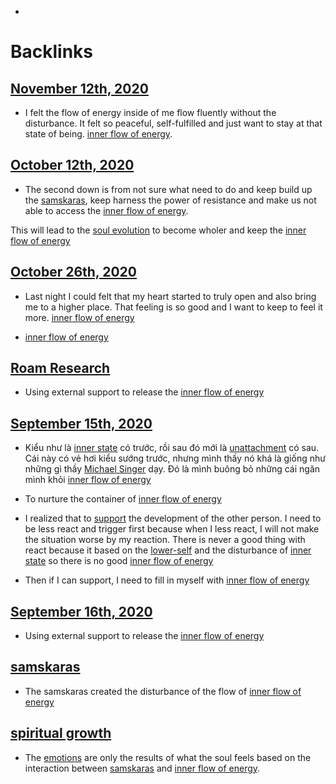 - 

# Backlinks
## [November 12th, 2020](<November 12th, 2020.md>)
- I felt the flow of energy inside of me flow fluently without the disturbance. It felt so peaceful, self-fulfilled and just want to stay at that state of being. [inner flow of energy](<inner flow of energy.md>).

## [October 12th, 2020](<October 12th, 2020.md>)
- The second down is from not sure what need to do and keep build up the [samskaras](<samskaras.md>), keep harness the power of resistance and make us not able to access the [inner flow of energy](<inner flow of energy.md>).

This will lead to the [soul evolution](<soul evolution.md>) to become wholer and keep the [inner flow of energy](<inner flow of energy.md>)

## [October 26th, 2020](<October 26th, 2020.md>)
- Last night I could felt that my heart started to truly open and also bring me to a higher place. That feeling is so good and I want to keep to feel it more. [inner flow of energy](<inner flow of energy.md>)

- [inner flow of energy](<inner flow of energy.md>)

## [Roam Research](<Roam Research.md>)
- Using external support to release the [inner flow of energy](<inner flow of energy.md>)

## [September 15th, 2020](<September 15th, 2020.md>)
- Kiểu như là [inner state](<inner state.md>) có trước, rồi sau đó mới là [unattachment](<unattachment.md>) có sau. Cái này có vẻ hơi kiểu sướng trước, nhưng mình thấy nó khá là giống như những gì thầy [Michael Singer](<Michael Singer.md>) dạy. Đó là mình buông bỏ những cái ngăn mình khỏi [inner flow of energy](<inner flow of energy.md>)

- To nurture the container of [inner flow of energy](<inner flow of energy.md>)

- I realized that to [support](<support.md>) the development of the other person. I need to be less react and trigger first because when I less react, I will not make the situation worse by my reaction. There is never a good thing with react because it based on the [lower-self](<lower-self.md>) and the disturbance of [inner state](<inner state.md>) so there is no good [inner flow of energy](<inner flow of energy.md>)

- Then if I can support, I need to fill in myself with [inner flow of energy](<inner flow of energy.md>)

## [September 16th, 2020](<September 16th, 2020.md>)
- Using external support to release the [inner flow of energy](<inner flow of energy.md>)

## [samskaras](<samskaras.md>)
- The samskaras created the disturbance of the flow of [inner flow of energy](<inner flow of energy.md>)

## [spiritual growth](<spiritual growth.md>)
- The [emotions](<emotions.md>) are only the results of what the soul feels based on the interaction between [samskaras](<samskaras.md>) and [inner flow of energy](<inner flow of energy.md>).

